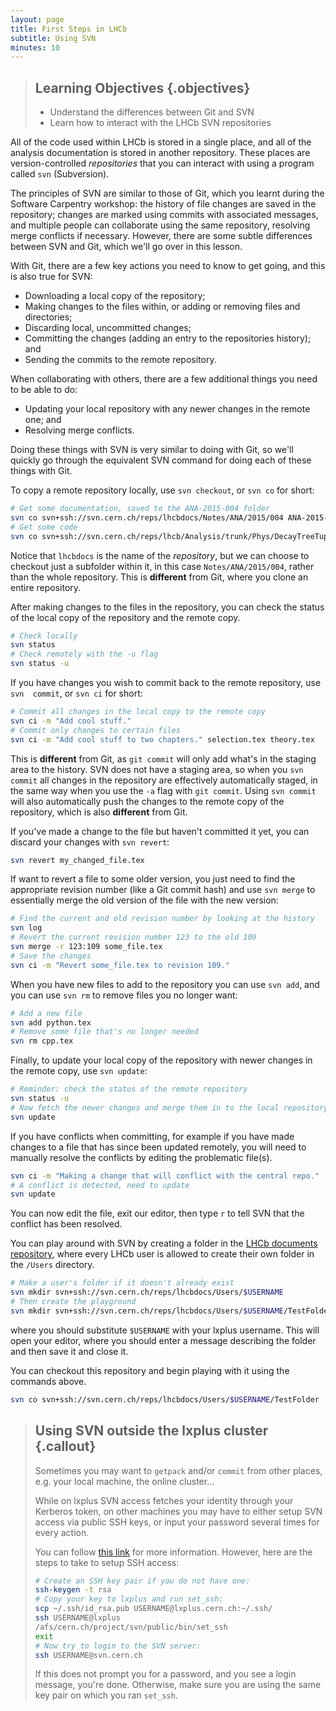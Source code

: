 ```yaml
---
layout: page
title: First Steps in LHCb
subtitle: Using SVN
minutes: 10
---
```


> ## Learning Objectives {.objectives}
> * Understand the differences between Git and SVN
> * Learn how to interact with the LHCb SVN repositories

All of the code used within LHCb is stored in a single place, and all of the 
analysis documentation is stored in another repository.
These places are version-controlled _repositories_ that you can interact with 
using a program called `svn` (Subversion).

The principles of SVN are similar to those of Git, which you learnt during the 
Software Carpentry workshop: the history of file changes are saved in the 
repository; changes are marked using commits with associated messages, and 
multiple people can collaborate using the same repository, resolving merge 
conflicts if necessary.
However, there are some subtle differences between SVN and Git, which we'll go 
over in this lesson.

With Git, there are a few key actions you need to know to get going, and this 
is also true for SVN:

* Downloading a local copy of the repository;
* Making changes to the files within, or adding or removing files and 
  directories;
* Discarding local, uncommitted changes;
* Committing the changes (adding an entry to the repositories history); and
* Sending the commits to the remote repository.

When collaborating with others, there are a few additional things you need to 
be able to do:

* Updating your local repository with any newer changes in the remote one; and
* Resolving merge conflicts.

Doing these things with SVN is very similar to doing with Git, so we'll quickly 
go through the equivalent SVN command for doing each of these things with Git.

To copy a remote repository locally, use `svn checkout`, or `svn co` for short:

```bash
# Get some documentation, saved to the ANA-2015-004 folder
svn co svn+ssh://svn.cern.ch/reps/lhcbdocs/Notes/ANA/2015/004 ANA-2015-004
# Get some code
svn co svn+ssh://svn.cern.ch/reps/lhcb/Analysis/trunk/Phys/DecayTreeTuple
```

Notice that `lhcbdocs` is the name of the _repository_, but we can choose to 
checkout just a subfolder within it, in this case `Notes/ANA/2015/004`, rather 
than the whole repository.
This is **different** from Git, where you clone an entire repository.

After making changes to the files in the repository, you can check the status 
of the local copy of the repository and the remote copy.

```bash
# Check locally
svn status
# Check remotely with the -u flag
svn status -u
```

If you have changes you wish to commit back to the remote repository, use `svn 
commit`, or `svn ci` for short:

```bash
# Commit all changes in the local copy to the remote copy
svn ci -m "Add cool stuff."
# Commit only changes to certain files
svn ci -m "Add cool stuff to two chapters." selection.tex theory.tex
```

This is **different** from Git, as `git commit` will only add what's in the 
staging area to the history.
SVN does not have a staging area, so when you `svn commit` all changes in the 
repository are effectively automatically staged, in the same way when you use 
the `-a` flag with `git commit`.
Using `svn commit` will also automatically push the changes to the remote copy 
of the repository, which is also **different** from Git.

If you've made a change to the file but haven't committed it yet, you can 
discard your changes with `svn revert`:

```bash
svn revert my_changed_file.tex
```

If want to revert a file to some older version, you just need to find the 
appropriate revision number (like a Git commit hash) and use `svn merge` to 
essentially merge the old version of the file with the new version:

```bash
# Find the current and old revision number by looking at the history
svn log
# Revert the current revision number 123 to the old 109
svn merge -r 123:109 some_file.tex
# Save the changes
svn ci -m "Revert some_file.tex to revision 109."
```

When you have new files to add to the repository you can use `svn add`, and you 
can use `svn rm` to remove files you no longer want:

```bash
# Add a new file
svn add python.tex
# Remove some file that's no longer needed
svn rm cpp.tex
```

Finally, to update your local copy of the repository with newer changes in the 
remote copy, use `svn update`:

```bash
# Reminder: check the status of the remote repository
svn status -u
# Now fetch the newer changes and merge them in to the local repository
svn update
```

If you have conflicts when committing, for example if you have made changes to 
a file that has since been updated remotely, you will need to manually resolve the conflicts by editing the problematic file(s).

```bash
svn ci -m "Making a change that will conflict with the central repo."
# A conflict is detected, need to update
svn update
```

You can now edit the file, exit our editor, then type `r` to tell SVN that the conflict has been resolved.

You can play around with SVN by creating a folder in the [LHCb documents repository](https://svnweb.cern.ch/cern/wsvn/lhcbdocs), where every LHCb user is allowed to create their own folder in the `/Users` directory.

```bash
# Make a user's folder if it doesn't already exist
svn mkdir svn+ssh://svn.cern.ch/reps/lhcbdocs/Users/$USERNAME
# Then create the playground
svn mkdir svn+ssh://svn.cern.ch/reps/lhcbdocs/Users/$USERNAME/TestFolder
```

where you should substitute `$USERNAME` with your lxplus username.
This will open your editor, where you should enter a message describing the folder and then save it and close it.

You can checkout this repository and begin playing with it using the commands above.

```bash
svn co svn+ssh://svn.cern.ch/reps/lhcbdocs/Users/$USERNAME/TestFolder
```


> ## Using SVN outside the lxplus cluster {.callout}
> Sometimes you may want to `getpack` and/or `commit` from other places, e.g. your local machine, the online cluster...
>
> While on lxplus SVN access fetches your identity through your Kerberos token, on other machines you may have to either setup SVN access via public SSH keys, or input your password several times for every action.
>
> You can follow [this link](http://information-technology.web.cern.ch/book/how-start-working-svn/accessing-svn-repository#accessing-sshlinux) for more information. However, here are the steps to take to setup SSH access:
> ```bash
> # Create an SSH key pair if you do not have one:
> ssh-keygen -t rsa
> # Copy your key to lxplus and run set_ssh:
> scp ~/.ssh/id_rsa.pub USERNAME@lxplus.cern.ch:~/.ssh/
> ssh USERNAME@lxplus
> /afs/cern.ch/project/svn/public/bin/set_ssh
> exit
> # Now try to login to the SVN server:
> ssh USERNAME@svn.cern.ch 
> ```
> If this does not prompt you for a password, and you see a login message, you're done. Otherwise, make sure you are using the same key pair on which you ran `set_ssh`.